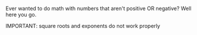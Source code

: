 Ever wanted to do math with numbers that aren't positive OR negative? Well here you go.

IMPORTANT: square roots and exponents do not work properly
